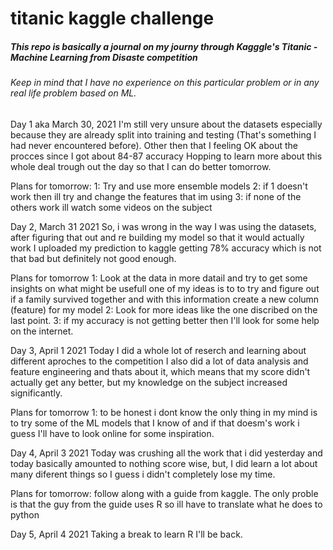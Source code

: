 # titanic kaggle challenge

<h5>This repo is basically a journal on my journy through  Kagggle's Titanic - Machine Learning from Disaste competition </h5>

<h6>Keep in mind that I have no experience on this particular problem or in any real life problem based on ML. </h6>

Day 1 aka March 30, 2021 
I'm still very unsure about the datasets especially because they are already split into training and testing  (That's something I had never encountered before).
Other then that I feeling OK about the procces since I got about 84-87 accuracy
Hopping to learn more about this whole deal trough out the day so that I can do better tomorrow.

Plans for tomorrow:
  1: Try and use more ensemble models
  2: if 1 doesn't work then ill try and change the features that im using
  3: if none of the others work ill watch some videos on the subject


Day 2, March 31 2021
So, i was wrong in the way I was using the datasets, after figuring that out and re building my model so that it would actually work 
I uploaded my prediction to kaggle getting 78% accuracy which is not that bad but definitely not good enough.

Plans for tomorrow 
1: Look at the data in more datail and try to get some insights on what might be usefull one of my ideas is to to try and figure out if a family survived together 
and with this information create a new column (feature) for my model
2: Look for more ideas like the one discribed on the last point.
3: if my accuracy is not getting better then I'll look for some help on the internet.

Day 3, April 1 2021
Today I did a whole lot of reserch and learning about different aproches to the competition I also did a lot of data analysis and feature engineering and thats about it, which means that my score didn't actually get any better, but my knowledge on the subject increased significantly.

Plans for tomorrow 
1: to be honest i dont know the only thing in my mind is to try some of the ML models that I know of and if that doesm's work i guess I'll have to look online for some inspiration.

Day 4, April 3 2021
Today was crushing all the work that i did yesterday and today basically amounted to nothing score wise, but, I did learn a lot about many diferent things so I guess i didn't completely lose my time.

Plans for tomorrow: follow along with a guide from kaggle. The only proble is that the guy from the guide uses R so ill have to translate what he does to python

Day 5, April 4 2021
Taking a break to learn R I'll be back.
